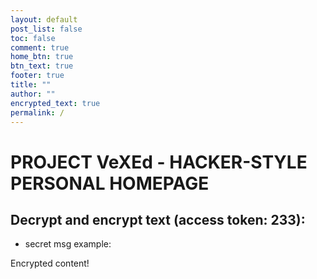 ```yaml
---
layout: default
post_list: false
toc: false
comment: true
home_btn: true
btn_text: true
footer: true
title: ""
author: ""
encrypted_text: true
permalink: /
---
```


# PROJECT VeXEd - HACKER-STYLE PERSONAL HOMEPAGE
## Decrypt and encrypt text (access token: 233):
  - secret msg example:
  <p class="encrypted" id="pvNRYFpuw1tgTIAtutzedBgveqYTxjNQ2OWx">Encrypted content!</p>

